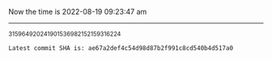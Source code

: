 Now the time is 2022-08-19 09:23:47 am

---

<small>315964920241901536982152159316224</small>

```txt
Latest commit SHA is: ae67a2def4c54d98d87b2f991c8cd540b4d517a0
```
